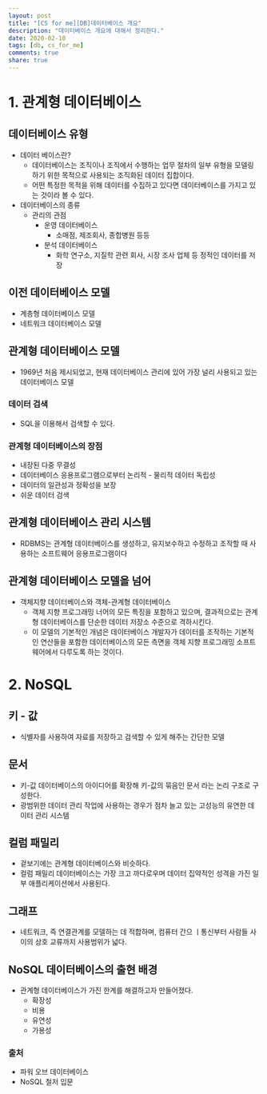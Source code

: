 ```yaml
---
layout: post
title: "[CS for me][DB]데이터베이스 개요"
description: "데이터베이스 개요에 대해서 정리한다."
date: 2020-02-10
tags: [db, cs_for_me]
comments: true
share: true
---
```




# 1. 관계형 데이터베이스

## 데이터베이스 유형

* 데이터 베이스란?
  * 데이터베이스는 조직이나 조직에서 수행하는 업무 절차의 일부 유형을 모델링하기 위한 목적으로 사용되는 조직화된 데이터 집합이다.
  * 어떤 특정한 목적을 위해 데이터를 수집하고 있다면 데이터베이스를 가지고 있는 것이라 볼 수 있다.
* 데이터베이스의 종류
  * 관리의 관점
    * 운영 데이터베이스
      * 소매점, 제조회사, 종합병원 등등
    * 분석 데이터베이스
      * 화학 연구소, 지질학 관련 회사, 시장 조사 업체 등 정적인 데이터를 저장

## 이전 데이터베이스 모델

* 계층형 데이터베이스 모델
* 네트워크 데이터베이스 모델

## 관계형 데이터베이스 모델

* 1969년 처음 제시되었고, 현재 데이터베이스 관리에 있어 가장 널리 사용되고 있는 데이터베이스 모델



### 데이터 검색

* SQL을 이용해서 검색할 수 있다.

### 관계형 데이터베이스의 장점

* 내장된 다중 무결성
* 데이터베이스 응용프로그램으로부터 논리적 - 물리적 데이터 독립성
* 데이터의 일관성과 정확성을 보장
* 쉬운 데이터 검색

## 관계형 데이터베이스 관리 시스템

* RDBMS는 관계형 데이터베이스를 생성하고, 유지보수하고 수정하고 조작할 때 사용하는 소프트웨어 응용프로그램이다

## 관계형 데이터베이스 모델을 넘어

* 객체지향 데이터베이스와 객체-관계형 데이터베이스
  * 객체 지향 프로그래밍 너어의 모든 특징을 포함하고 있으며, 결과적으로는 관계형 데이터베이스를 단순한 데이터 저장소 수준으로 격하시킨다.
  * 이 모델의 기본적인 개념은 데이터베이스 개발자가 데이터를 조작하는 기본적인 연산들을 포함한 데이터베이스의 모든 측면을 객체 지향 프로그래밍 소프트웨어에서 다루도록 하는 것이다.





# 2. NoSQL

## 키 - 값

* 식별자를 사용하여 자료를 저장하고 검색할 수 있게 해주는 간단한 모델

## 문서

* 키-값 데이터베이스의 아이디어를 확장해 키-값의 묶음인 문서 라는 논리 구조로 구성한다.
* 광범위한 데이터 관리 작업에 사용하는 경우가 점차 늘고 있는 고성능의 유연한 데이터 관리 시스템

##  컬럼 패밀리

* 겉보기에는 관계형 데이터베이스와 비슷하다.
* 컬럼 패밀리 데이터베이스는 가장 크고 까다로우며 데이터 집약적인 성격을 가진 일부 애플리케이션에서 사용된다.

##  그래프

* 네트워크, 즉 연결관계를 모델하는 데 적합하며, 컴퓨터 간으 ㅣ통신부터 사람들 사이의 상호 교류까지 사용범위가 넓다.



## NoSQL 데이터베이스의 출현 배경

* 관계형 데이터베이스가 가진 한계를 해결하고자 만들어졌다.
  * 확장성
  * 비용
  * 유연성
  * 가용성

### 출처

* 파워 오브 데이터베이스
* NoSQL 철저 입문